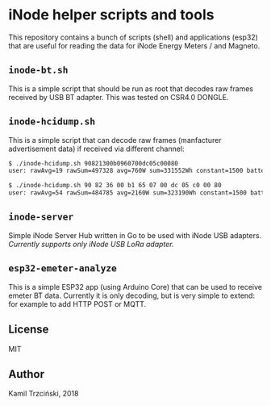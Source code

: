 # iNode helper scripts and tools

This repository contains a bunch of scripts (shell) and applications (esp32) that are useful for reading the data for iNode Energy Meters / and Magneto.

## `inode-bt.sh`

This is a simple script that should be run as root that decodes raw frames received by USB BT adapter. This was tested on CSR4.0 DONGLE.

## `inode-hcidump.sh`

This is a simple script that can decode raw frames (manfacturer advertisement data) if received via different channel:

```bash
$ ./inode-hcidump.sh 90821300b0960700dc05c00080
user: rawAvg=19 rawSum=497328 avg=760W sum=331552Wh constant=1500 batteryLevel=110% lightLevel=0% weekDayData=192 powerLevel= rssi=
```

```bash
$ ./inode-hcidump.sh 90 82 36 00 b1 65 07 00 dc 05 c0 00 80
user: rawAvg=54 rawSum=484785 avg=2160W sum=323190Wh constant=1500 batteryLevel=110% lightLevel=0% weekDayData=192 powerLevel= rssi=
```

## `inode-server`

Simple iNode Server Hub written in Go to be used with iNode USB adapters. _Currently supports only iNode USB LoRa adapter._

## `esp32-emeter-analyze`

This is a simple ESP32 app (using Arduino Core) that can be used to receive emeter BT data. Currently it is only decoding, but is very simple to extend: for example to add HTTP POST or MQTT.

## License

MIT

## Author

Kamil Trzciński, 2018
